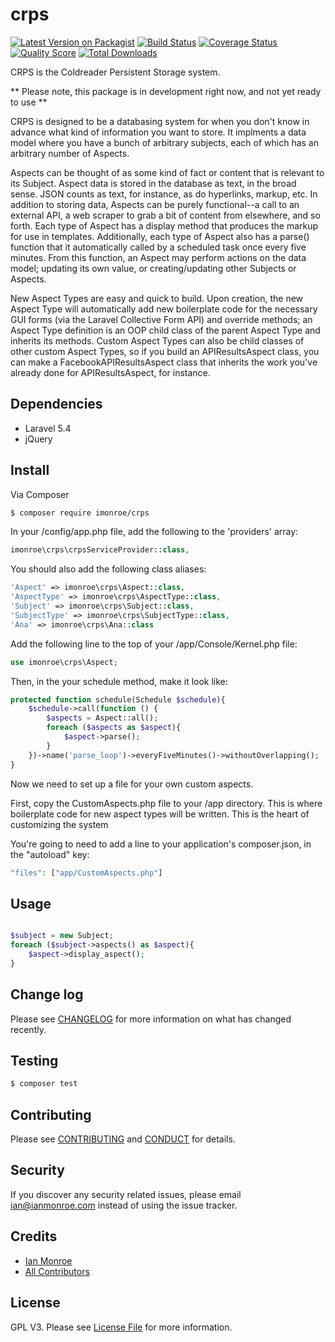 # crps

[![Latest Version on Packagist][ico-version]][link-packagist]
[![Build Status][ico-travis]][link-travis]
[![Coverage Status][ico-scrutinizer]][link-scrutinizer]
[![Quality Score][ico-code-quality]][link-code-quality]
[![Total Downloads][ico-downloads]][link-downloads]

CRPS is the Coldreader Persistent Storage system.

** Please note, this package is in development right now, and not yet ready to use **

CRPS is designed to be a databasing system for when you don't know in advance what kind of information you want to store.  It implments a data model where you have a bunch of arbitrary subjects, each of which has an arbitrary number of Aspects.  

Aspects can be thought of as some kind of fact or content that is relevant to its Subject.  Aspect data is stored in the database as text, in the broad sense. JSON counts as text, for instance, as do hyperlinks, markup, etc.  In addition to storing data, Aspects can be purely functional--a call to an external API, a web scraper to grab a bit of content from elsewhere, and so forth.  Each type of Aspect has a display method that produces the markup for use in templates.  Additionally, each type of Aspect also has a parse() function that it automatically called by a scheduled task once every five minutes.  From this function, an Aspect may perform actions on the data model; updating its own value, or creating/updating other Subjects or Aspects.

New Aspect Types are easy and quick to build. Upon creation, the new Aspect Type will automatically add new boilerplate code for the necessary GUI forms (via the Laravel Collective Form API) and override methods; an Aspect Type definition is an OOP child class of the parent Aspect Type and inherits its methods. Custom Aspect Types can also be child classes of other custom Aspect Types, so if you build an APIResultsAspect class, you can make a FacebookAPIResultsAspect class that inherits the work you've already done for APIResultsAspect, for instance. 

## Dependencies
- Laravel 5.4
- jQuery

## Install

Via Composer

``` bash
$ composer require imonroe/crps
```

In your /config/app.php file, add the following to the 'providers' array:
``` php
imonroe\crps\crpsServiceProvider::class,
```
You should also add the following class aliases:
``` php
'Aspect' => imonroe\crps\Aspect::class,
'AspectType' => imonroe\crps\AspectType::class,
'Subject' => imonroe\crps\Subject::class,
'SubjectType' => imonroe\crps\SubjectType::class,
'Ana' => imonroe\crps\Ana::class
```

Add the following line to the top of your /app/Console/Kernel.php file:
``` php
use imonroe\crps\Aspect;
```
Then, in the your schedule method, make it look like:
``` php
protected function schedule(Schedule $schedule){
	$schedule->call(function () {
		$aspects = Aspect::all();
		foreach ($aspects as $aspect){
			$aspect->parse();
		}
	})->name('parse_loop')->everyFiveMinutes()->withoutOverlapping();
}
```
Now we need to set up a file for your own custom aspects.

First, copy the CustomAspects.php file to your /app directory.  This is where boilerplate code for new aspect types will be written.  This is the heart of customizing the system

You're going to need to add a line to your application's composer.json, in the "autoload" key:
``` php
"files": ["app/CustomAspects.php"]
```


## Usage

``` php

$subject = new Subject;
foreach ($subject->aspects() as $aspect){
	$aspect->display_aspect();
}

```

## Change log

Please see [CHANGELOG](CHANGELOG.md) for more information on what has changed recently.

## Testing

``` bash
$ composer test
```

## Contributing

Please see [CONTRIBUTING](CONTRIBUTING.md) and [CONDUCT](CONDUCT.md) for details.

## Security

If you discover any security related issues, please email ian@ianmonroe.com instead of using the issue tracker.

## Credits

- [Ian Monroe][link-author]
- [All Contributors][link-contributors]

## License

GPL V3. Please see [License File](LICENSE.md) for more information.

[ico-version]: https://img.shields.io/packagist/v/imonroe/crps.svg?style=flat-square
[ico-license]: https://img.shields.io/badge/license-MIT-brightgreen.svg?style=flat-square
[ico-travis]: https://img.shields.io/travis/imonroe/crps/master.svg?style=flat-square
[ico-scrutinizer]: https://img.shields.io/scrutinizer/coverage/g/imonroe/crps.svg?style=flat-square
[ico-code-quality]: https://img.shields.io/scrutinizer/g/imonroe/crps.svg?style=flat-square
[ico-downloads]: https://img.shields.io/packagist/dt/imonroe/crps.svg?style=flat-square

[link-packagist]: https://packagist.org/packages/imonroe/crps
[link-travis]: https://travis-ci.org/imonroe/crps
[link-scrutinizer]: https://scrutinizer-ci.com/g/imonroe/crps/code-structure
[link-code-quality]: https://scrutinizer-ci.com/g/imonroe/crps
[link-downloads]: https://packagist.org/packages/imonroe/crps
[link-author]: https://github.com/imonroe
[link-contributors]: ../../contributors
